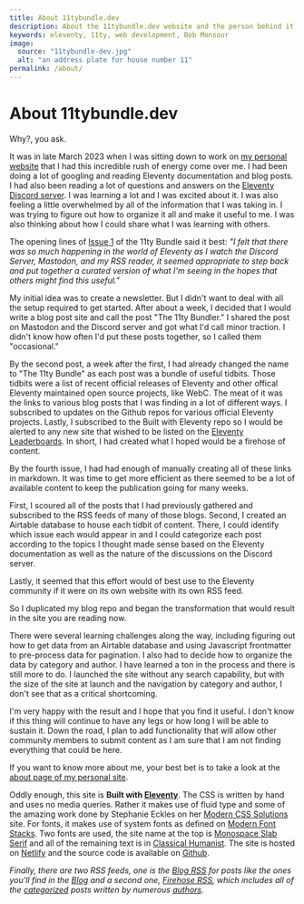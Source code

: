 ```yaml
---
title: About 11tybundle.dev
description: About the 11tybundle.dev website and the person behind it.
keywords: eleventy, 11ty, web development, Bob Monsour
image:
  source: "11tybundle-dev.jpg"
  alt: "an address plate for house number 11"
permalink: /about/
---
```


# About 11tybundle.dev

Why?, you ask.

It was in late March 2023 when I was sitting down to work on [my personal website](https://www.bobmonsour.com/) that I had this incredible rush of energy come over me. I had been doing a lot of googling and reading Eleventy documentation and blog posts. I had also been reading a lot of questions and answers on the [Eleventy Discord server](https://www.11ty.dev/blog/discord/). I was learning a lot and I was excited about it. I was also feeling a little overwhelmed by all of the information that I was taking in. I was trying to figure out how to organize it all and make it useful to me. I was also thinking about how I could share what I was learning with others.

The opening lines of [Issue 1](/posts/11ty-bundle-1/) of the 11ty Bundle said it best: _"I felt that there was so much happening in the world of Eleventy as I watch the Discord Server, Mastodon, and my RSS reader, it seemed appropriate to step back and put together a curated version of what I'm seeing in the hopes that others might find this useful."_

My initial idea was to create a newsletter. But I didn't want to deal with all the setup required to get started. After about a week, I decided that I would write a blog post site and call the post "The 11ty Bundler." I shared the post on Mastodon and the Discord server and got what I'd call minor traction. I didn't know how often I'd put these posts together, so I called them "occasional."

By the second post, a week after the first, I had already changed the name to "The 11ty Bundle" as each post was a bundle of useful tidbits. Those tidbits were a list of recent official releases of Eleventy and other offical Eleventy maintained open source projects, like WebC. The meat of it was the links to various blog posts that I was finding in a lot of different ways. I subscribed to updates on the Github repos for various official Eleventy projects. Lastly, I subscribed to the Built with Eleventy repo so I would be alerted to any new site that wished to be listed on the [Eleventy Leaderboards](https://www.11ty.dev/speedlify/). In short, I had created what I hoped would be a firehose of content.

By the fourth issue, I had had enough of manually creating all of these links in markdown. It was time to get more efficient as there seemed to be a lot of available content to keep the publication going for many weeks.

First, I scoured all of the posts that I had previously gathered and subscribed to the RSS feeds of many of those blogs. Second, I created an Airtable database to house each tidbit of content. There, I could identify which issue each would appear in and I could categorize each post according to the topics I thought made sense based on the Eleventy documentation as well as the nature of the discussions on the Discord server.

Lastly, it seemed that this effort would of best use to the Eleventy community if it were on its own website with its own RSS feed.

So I duplicated my blog repo and began the transformation that would result in the site you are reading now.

There were several learning challenges along the way, including figuring out how to get data from an Airtable database and using Javascript frontmatter to pre-process data for pagination. I also had to decide how to organize the data by category and author. I have learned a ton in the process and there is still more to do. I launched the site without any search capability, but with the size of the site at launch and the navigation by category and author, I don't see that as a critical shortcoming.

I'm very happy with the result and I hope that you find it useful. I don't know if this thing will continue to have any legs or how long I will be able to sustain it. Down the road, I plan to add functionality that will allow other community members to submit content as I am sure that I am not finding everything that could be here.

If you want to know more about me, your best bet is to take a look at the [about page of my personal site](https://www.bobmonsour.com/about/).

Oddly enough, this site is **Built with [Eleventy](https://www.11ty.dev/)**. The CSS is written by hand and uses no media queries. Rather it makes use of fluid type and some of the amazing work done by Stephanie Eckles on her [Modern CSS Solutions](https://moderncss.dev/) site. For fonts, it makes use of system fonts as defined on [Modern Font Stacks](https://modernfontstacks.com/). Two fonts are used, the site name at the top is [Monospace Slab Serif](https://github.com/system-fonts/modern-font-stacks#monospace-slab-serif) and all of the remaining text is in [Classical Humanist](https://github.com/system-fonts/modern-font-stacks#classical-humanist). The site is hosted on [Netlify](https://www.netlify.com/) and the source code is available on [Github](https://github.com/bobmonsour/11tybundle.dev).

_Finally, there are two RSS feeds, one is the [Blog RSS](/feed.xml) for posts like the ones you'll find in the [Blog](/blog/) and a second one, [Firehose RSS](/firehosefeed.xml), which includes all of the [categorized](/categories/) posts written by numerous [authors](/authors/)._
